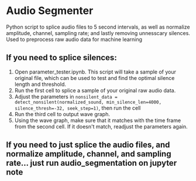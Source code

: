 # Audio Segmenter
Python script to splice audio files to 5 second intervals, as well as normalize amplitude, channel, sampling rate; and lastly removing unnesscary silences. Used to preprocess raw audio data for machine learning

## If you need to splice silences:
1. Open parameter_tester.ipynb. This script will take a sample of your original file, which can be used to test and find the optimal silence length and threshold.
2. Run the first cell to splice a sample of your original raw audio data.
3. Adjust the parameters in `nonsilent_data = detect_nonsilent(normalized_sound, min_silence_len=4000, silence_thresh=-32, seek_step=1)`, then run the cell
4. Run the third cell to output wave graph. 
5. Using the wave graph, make sure that it matches with the time frame from the second cell. If it doesn't match, readjust the parameters again.

## If you need to just splice the audio files, and normalize amplitude, channel, and sampling rate... just run audio_segmentation on jupyter note
